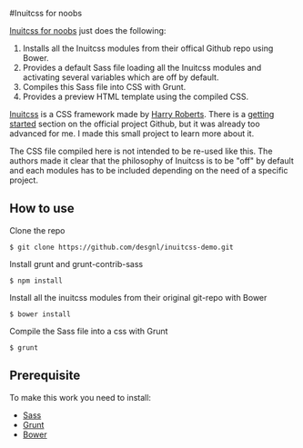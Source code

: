#Inuitcss for noobs

<p class="lede"><a href="http://desgnl.github.io/inuitcss-demo">Inuitcss for noobs</a> just does the following: </p>

 1. Installs all the Inuitcss modules from their offical Github repo using Bower.</li>
 2. Provides a default Sass file loading all the Inuitcss modules and activating several variables which are off by default. </li>
 3. Compiles this Sass file into CSS with Grunt. </li>
 4. Provides a preview HTML template using the compiled CSS.
 
[Inuitcss](https://github.com/inuitcss) is a CSS framework made by [Harry Roberts](http://csswizardry.com). There is a [getting started](https://github.com/inuitcss/getting-started) section on the official project Github, but it was already too advanced for me. I made this small project to learn more about it. 

The CSS file compiled here is not intended to be re-used like this. The authors made it clear that the philosophy of Inuitcss is to be "off" by default and each modules has to be included depending on the need of a specific project. </p>


## How to use

Clone the repo 

    $ git clone https://github.com/desgnl/inuitcss-demo.git

Install grunt and grunt-contrib-sass 

    $ npm install

Install all the inuitcss modules from their original git-repo with Bower

    $ bower install

Compile the Sass file into a css with Grunt 

    $ grunt 
    
## Prerequisite 

To make this work you need to install: 

 - [Sass](http://sass-lang.com/)
 - [Grunt](http://gruntjs.com/) 
 - [Bower](http://bower.io/)

  
    

